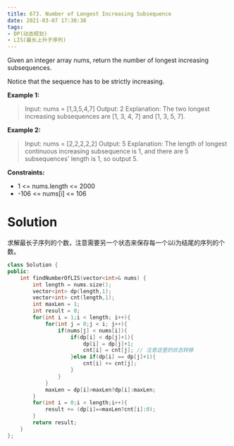 ```yaml
---
title: 673. Number of Longest Increasing Subsequence
date: 2021-03-07 17:30:38
tags:
- DP(动态规划)
- LIS(最长上升子序列)
---
```


Given an integer array nums, return the number of longest increasing subsequences.

Notice that the sequence has to be strictly increasing.

 <!--more-->

**Example 1:**

> Input: nums = [1,3,5,4,7]
> Output: 2
> Explanation: The two longest increasing subsequences are [1, 3, 4, 7] and [1, 3, 5, 7].

**Example 2:**

> Input: nums = [2,2,2,2,2]
> Output: 5
> Explanation: The length of longest continuous increasing subsequence is 1, and there are 5 subsequences' length is 1, so output 5.

 

**Constraints:**

- 1 <= nums.length <= 2000
- -106 <= nums[i] <= 106



# Solution

求解最长子序列的个数，注意需要另一个状态来保存每一个以i为结尾的序列的个数。

```c++
class Solution {
public:
    int findNumberOfLIS(vector<int>& nums) {
        int length = nums.size();
        vector<int> dp(length,1);
        vector<int> cnt(length,1);
        int maxLen = 1;
        int result = 0;
        for(int i = 1;i < length; i++){
            for(int j = 0;j < i; j++){
                if(nums[j] < nums[i]){
                    if(dp[i] < dp[j]+1){
                        dp[i] = dp[j]+1;
                        cnt[i] = cnt[j]; // 注意这里的状态转移
                    }else if(dp[i] == dp[j]+1){
                        cnt[i] += cnt[j];
                    }
                }
            }
            maxLen = dp[i]>maxLen?dp[i]:maxLen;
        }
        for(int i = 0;i < length;i++){
            result += (dp[i]==maxLen?cnt[i]:0);
        }
        return result;
    }
};
```
